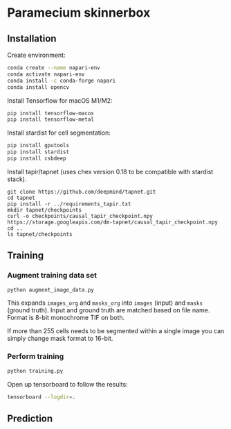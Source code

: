 # Paramecium skinnerbox

## Installation

Create environment:
```sh
conda create --name napari-env
conda activate napari-env
conda install -c conda-forge napari   
conda install opencv
```

Install Tensorflow for macOS M1/M2:
```sh
pip install tensorflow-macos
pip install tensorflow-metal
```

Install stardist for cell segmentation:
```sh
pip install gputools
pip install stardist
pip install csbdeep
```

Install tapir/tapnet (uses chex version 0.18 to be compatible with stardist stack).
```
git clone https://github.com/deepmind/tapnet.git
cd tapnet
pip install -r ../requirements_tapir.txt
mkdir tapnet/checkpoints
curl -o checkpoints/causal_tapir_checkpoint.npy https://storage.googleapis.com/dm-tapnet/causal_tapir_checkpoint.npy
cd ..
ls tapnet/checkpoints
```

## Training

### Augment training data set

```sh
python augment_image_data.py
```
This expands `images_org` and `masks_org` into `images` (input) and `masks` (ground truth). 
Input and ground truth are matched based on file name. Format is 8-bit monochrome TIF on both. 

If more than 255 cells needs to be segmented within a single image you can simply change mask format to 16-bit.

### Perform training

```sh
python training.py
```
Open up  tensorboard to follow the results:
```sh
tensorboard --logdir=.
```

## Prediction


